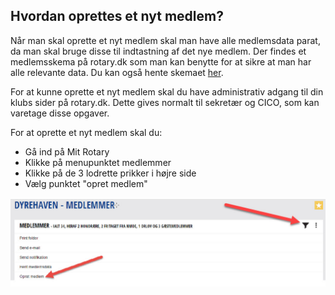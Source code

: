 ## Hvordan oprettes et nyt medlem?

Når man skal oprette et nyt medlem skal man have alle medlemsdata parat, da man skal bruge disse til indtastning af det nye medlem. Der findes et medlemsskema på rotary.dk som man kan benytte for at sikre at man har alle relevante data. Du kan også hente skemaet <a href=https://help.rotary.dk/documents/Oprettelsesskema_nye_medlemmer-formular.pdf target=_blank>her</a>.

For at kunne oprette et nyt medlem skal du have administrativ adgang til din klubs sider på rotary.dk. Dette gives normalt til sekretær og CICO, som kan varetage disse opgaver.

For at oprette et nyt medlem skal du:
- Gå ind på Mit Rotary
- Klikke på menupunktet medlemmer
- Klikke på de 3 lodrette prikker i højre side
- Vælg punktet "opret medlem"

![Opret medlem](images/medlem005.jpg)


